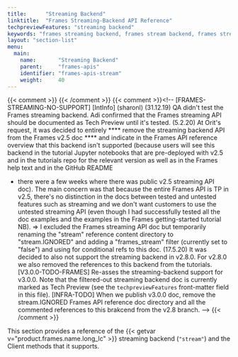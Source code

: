 ```yaml
---
title:      "Streaming Backend"
linktitle:  "Frames Streaming-Backend API Reference"
techpreviewFeatures: "streaming backend"
keywords: "frames streaming backend, frames stream backend, frames streaming client methods, frames stream client methods, freames streaming methods, frames stream methods, frames streaming api, frames stream api, frames streaming, frames stream, frames streaming reference, frames stream reference, streaming, streams, stream"
layout: "section-list"
menu:
  main:
    name:       "Streaming Backend"
    parent:     "frames-apis"
    identifier: "frames-apis-stream"
    weight:     40
---
```

{{< comment >}}<!-- [c-ext-ref-frames] [InfInfo] (sharonl) This doc section is
  referenced from the v3io/frames README file. -->
{{< /comment >}}
{{< comment >}}<!-- [FRAMES-STREAMING-NO-SUPPORT] [IntInfo] (sharonl)
  (31.12.19) QA didn't test the Frames streaming backend. Adi confirmed that
  the Frames streaming API should be documented as Tech Preview until it's
  tested.  (5.2.20) At Orit's request, it was decided to entirely
  **** remove the streaming backend API from the Frames v2.5 doc **** and
  indicate in the Frames API reference overview that this backend isn't
  supported (because users will see this backend in the tutorial Jupyter
  notebooks that are pre-deployed with v2.5 and in the tutorials repo for the
  relevant version as well as in the Frames help text and in the GitHub README
  + there were a few weeks where there was public v2.5 streaming API doc). The
  main concern was that because the entire Frames API is TP in v2.5, there's no
  distinction in the docs between tested and untested features such as
  streaming and we don't want customers to use the untested streaming API (even
  though I had successfully tested all the doc examples and the examples in the
  Frames getting-started tutorial NB). =>
  I excluded the Frames streaming API doc but temporarily renaming the "stream"
  reference content directory to "stream.IGNORED" and adding a "frames_stream"
  filter (currently set to "false") and using for conditional refs to this doc.
  (17.5.20) It was decided to also not support the streaming backend in v2.8.0.
  For v2.8.0 we also removed the references to this backend from the tutorials.
  [V3.0.0-TODO-FRAMES] Re-asses the streaming-backend support for v3.0.0.
  Note that the filtered-out streaming backend doc is currently marked as
  Tech Preview (see the `techpreviewFeatures` front-matter field in this file).
  [INFRA-TODO] When we publish v3.0.0 doc, remove the stream.IGNORED Frames API
  reference doc directory and all the commented references to this brakcend
  from the v2.8 branch. -->
{{< /comment >}}

This section provides a reference of the {{< getvar v="product.frames.name.long_lc" >}} streaming backend (`"stream"`) and the <api>Client</api> methods that it supports.

